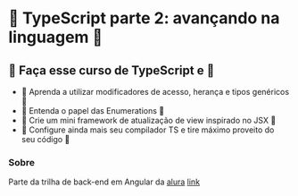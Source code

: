 # :carousel_horse: TypeScript parte 2: avançando na linguagem :carousel_horse:


## :tokyo_tower: Faça esse curso de TypeScript e :tokyo_tower:

- :city_sunset: Aprenda a utilizar modificadores de acesso, herança e tipos genéricos :city_sunset:
- :city_sunset: Entenda o papel das Enumerations :city_sunset:
- :city_sunset: Crie um mini framework de atualização de view inspirado no JSX :city_sunset:
- :city_sunset: Configure ainda mais seu compilador TS e tire máximo proveito do seu código :city_sunset:


### Sobre
Parte da trilha de back-end em Angular da [alura](https://cursos.alura.com.br)
[link](https://cursos.alura.com.br/course/typescript-avancando-linguagem)
